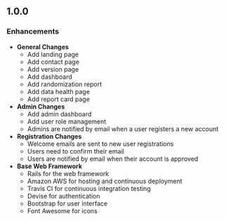 ## 1.0.0

### Enhancements
- **General Changes**
  - Add landing page
  - Add contact page
  - Add version page
  - Add dashboard
  - Add randomization report
  - Add data health page
  - Add report card page
- **Admin Changes**
  - Add admin dashboard
  - Add user role management
  - Admins are notified by email when a user registers a new account
- **Registration Changes**
  - Welcome emails are sent to new user registrations
  - Users need to confirm their email
  - Users are notified by email when their account is approved
- **Base Web Framework**
  - Rails for the web framework
  - Amazon AWS for hosting and continuous deployment
  - Travis CI for continuous integration testing
  - Devise for authentication
  - Bootstrap for user interface
  - Font Awesome for icons
